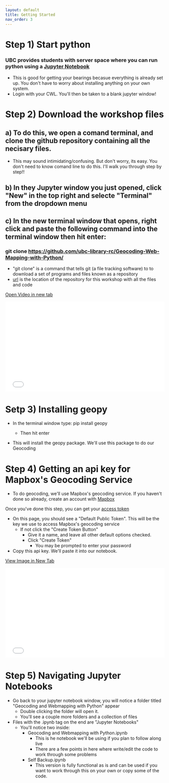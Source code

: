 ```yaml
---
layout: default
title: Getting Started
nav_order: 3
---
```


# Step 1) Start python

### UBC provides students with server space where you can run python using a [Jupyter Notebook](https://ubc.syzygy.ca/jupyter)
* This is good for getting your bearings becasue everything is already set up.  You don't have to worry about installing anything on your own system.
 * Login with your CWL.  You'll then be taken to a blank jupyter window!

# Step 2) Download the workshop files

## a) To do this, we open a comand terminal, and clone the github repository containing all the necisary files.
* This may sound intimidating/confusing.  But don't worry, its easy.  You don't need to know comand line to do this.  I'll walk you through step by step!!

## b) In they Jupyter window you just opened, click "New" in the top right and selecte "Terminal" from the dropdown menu

## c) In the new terminal window that opens, right click and paste the following command into the terminal window then hit enter:

### git clone https://github.com/ubc-library-rc/Geocoding-Web-Mapping-with-Python/

* "git clone" is a command that tells git (a file tracking software) to to download a set of programs and files known as a repository
* [url](https://github.com/ubc-library-rc/Geocoding-Web-Mapping-with-Python/) is the location of the repository for this workshop with all the files and code


<a href="git_Clone.mp4" target="_blank">Open Video in new tab</a>

<div style="overflow: hidden;
  padding-top: 56.25%;
  position: relative">
  <iframe src="git_Clone.mp4" title="Processes" scrolling="no" frameborder="0"
    style="border: 0;
   height: 100%;
   left: 0;
   position: absolute;
   top: 0;
   width: 100%;">
   <p>Your browser does not support iframes.</p>
 </iframe>
</div>

# Setp 3) Installing geopy

* In the terminal window type:
    pip install geopy

  * Then hit enter

* This will install the geopy package.  We'll use this package to do our Geocoding


# Step 4) Getting an api key for Mapbox's Geocoding Service

* To do geocoding, we'll use Mapbox's geocoding service.  If you haven't done so already, create an account with [Mapbox](https://mapbox.com)

Once you've done this step, you can get your [access token](https://account.mapbox.com/access-tokens/)

* On this page, you should see a "Default Public Token".  This will be the key we use to access Mapbox's geocoding service
  * If not click the "Create Token Button"
    * Give it a name, and leave all other default options checked.
    * Click "Create Token"
      * You may be prompted to enter your password
* Copy this api key.  We'll paste it into our notebook.

<a href="APIKey.png" target="_blank">View Image in New Tab</a>

<div style="overflow: hidden;
  padding-top: 56.25%;
  position: relative">
  <iframe src="APIKey.png" title="Processes" scrolling="no" frameborder="0"
    style="border: 0;
   height: 100%;
   left: 0;
   position: absolute;
   top: 0;
   width: 100%;">
   <p>Your browser does not support iframes.</p>
 </iframe>
</div>


# Step 5) Navigating Jupyter Notebooks

* Go back to your jupyter notebook window, you will notice a folder titled "Geocoding and Webmapping with Python" appear
  * Double clicking the folder will open it.
  * You'll see a couple more folders and a collection of files
* Files with the .ipynb tag on the end are "Jupyter Notebooks" 
  * You'll notice two inside:
      * Geocoding and Webmapping with Python.ipynb
        * This is he notebook we'll be using if you plan to follow along live
        * There are a few points in here where write/edit the code to work through some problems
      * Self Backup.ipynb
        * This version is fully functional as is and can be used if you want to work through this on your own or copy some of the code.